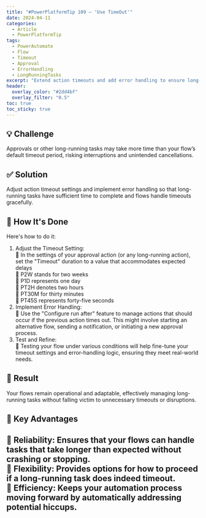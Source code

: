 ```yaml
---
title: "#PowerPlatformTip 109 – 'Use TimeOut'"
date: 2024-04-11
categories:
  - Article
  - PowerPlatformTip
tags:
  - PowerAutomate
  - Flow
  - Timeout
  - Approval
  - ErrorHandling
  - LongRunningTasks
excerpt: "Extend action timeouts and add error handling to ensure long-running Power Automate tasks complete without disruption."
header:
  overlay_color: "#2dd4bf"
  overlay_filter: "0.5"
toc: true
toc_sticky: true
---
```


## 💡 Challenge
Approvals or other long-running tasks may take more time than your flow’s default timeout period, risking interruptions and unintended cancellations.

## ✅ Solution
Adjust action timeout settings and implement error handling so that long-running tasks have sufficient time to complete and flows handle timeouts gracefully.

## 🔧 How It's Done
Here's how to do it:
1. Adjust the Timeout Setting:  
   🔸 In the settings of your approval action (or any long-running action), set the "Timeout" duration to a value that accommodates expected delays  
   🔸 P2W stands for two weeks  
   🔸 P1D represents one day  
   🔸 PT2H denotes two hours  
   🔸 PT30M for thirty minutes  
   🔸 PT45S represents forty-five seconds
2. Implement Error Handling:  
   🔸 Use the "Configure run after" feature to manage actions that should occur if the previous action times out. This might involve starting an alternative flow, sending a notification, or initiating a new approval process.
3. Test and Refine:  
   🔸 Testing your flow under various conditions will help fine-tune your timeout settings and error-handling logic, ensuring they meet real-world needs.

## 🎉 Result
Your flows remain operational and adaptable, effectively managing long-running tasks without falling victim to unnecessary timeouts or disruptions.

## 🌟 Key Advantages
🔸 Reliability: Ensures that your flows can handle tasks that take longer than expected without crashing or stopping.  
🔸 Flexibility: Provides options for how to proceed if a long-running task does indeed timeout.  
🔸 Efficiency: Keeps your automation process moving forward by automatically addressing potential hiccups.
---